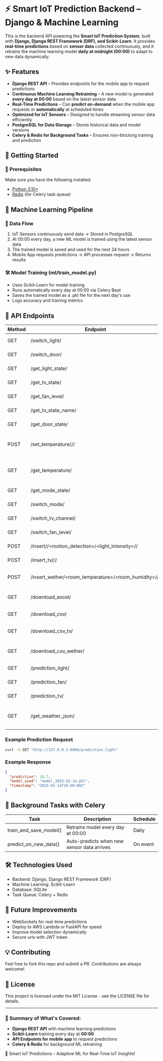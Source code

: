 # ⚡ Smart IoT Prediction Backend – Django & Machine Learning

This is the backend API powering the **Smart IoT Prediction System**, built with **Django, Django REST Framework (DRF), and Scikit-Learn**. It provides **real-time predictions** based on **sensor data** collected continuously, and it retrains the machine learning model **daily at midnight (00:00)** to adapt to new data dynamically.

## ✨ Features

* **Django REST API** – Provides endpoints for the mobile app to request predictions
* **Continuous Machine Learning Retraining** – A new model is generated **every day at 00:00** based on the latest sensor data
* **Real-Time Predictions** – Can **predict on-demand** when the mobile app requests or **automatically** at scheduled times
* **Optimized for IoT Sensors** – Designed to handle streaming sensor data efficiently
* **PostgreSQL for Data Storage** – Stores historical data and model versions
* **Celery & Redis for Background Tasks** – Ensures non-blocking training and prediction

## 🚀 Getting Started

### 📌 Prerequisites

Make sure you have the following installed:

* [Python 3.10+](https://www.python.org/)
* [Redis](https://redis.io/) (for Celery task queue)



## 🔬 Machine Learning Pipeline

### 📡 Data Flow

1. IoT Sensors continuously send data → Stored in PostgreSQL
2. At 00:00 every day, a new ML model is trained using the latest sensor data
3. The trained model is saved and used for the next 24 hours
4. Mobile App requests predictions → API processes request → Returns results

### 🛠 Model Training (ml/train_model.py)

* Uses Scikit-Learn for model training
* Runs automatically every day at 00:00 via Celery Beat
* Saves the trained model as a .pkl file for the next day's use
* Logs accuracy and training metrics


## 📡 API Endpoints


| Method | Endpoint | Description |
|--------|----------|-------------|
| GET | /switch_light/ | Toggle light state |
| GET | /switch_door/ | Toggle door state |
| GET | /get_light_state/ | Get light state |
| GET | /get_tv_state/ | Get TV state |
| GET | /get_fan_level/ | Get fan level |
| GET | /get_tv_state_name/ | Get TV state name |
| GET | /get_door_state/ | Get door state |
| POST | /set_temperature/<temperature>/<humidity>/ | Set temperature and humidity |
| GET | /get_temperature/ | Get current temperature and humidity |
| GET | /get_mode_state/ | Get current mode state |
| GET | /switch_mode/ | Switch mode |
| GET | /switch_tv_channel/ | Switch TV channel |
| GET | /switch_fan_level/ | Switch fan level |
| POST | /insert/<temperature>/<motion_detection>/<light_intensity>/<active>/ | Insert sensor data |
| POST | /insert_tv/<motionDetection>/<channelOn>/ | Insert TV data |
| POST | /insert_wether/<room_temperature>/<room_humidity>/<motionDetection>/<fanLevel>/ | Insert weather data |
| GET | /download_excel/ | Download data as Excel |
| GET | /download_csv/ | Download data as CSV |
| GET | /download_csv_tv/ | Download TV data as CSV |
| GET | /download_csv_wether/ | Download weather data as CSV |
| GET | /prediction_light/ | Predict light behavior |
| GET | /prediction_fan/ | Predict fan level |
| GET | /prediction_tv/ | Predict TV behavior |
| GET | /get_weather_json/ | Get weather data in JSON format |



### Example Prediction Request
```sh
curl -X GET "http://127.0.0.1:8000/prediction_light"
```

### Example Response
```json
{
  "prediction": 18.7,
  "model_used": "model_2025-02-14.pkl",
  "timestamp": "2025-02-14T10:00:00Z"
}
```

## 🚀 Background Tasks with Celery

| Task | Description | Schedule |
|------|-------------|----------|
| train_and_save_model() | Retrains model every day at 00:00 | Daily |
| predict_on_new_data() | Auto-predicts when new sensor data arrives | On event |

## 🛠 Technologies Used

* Backend: Django, Django REST Framework (DRF)
* Machine Learning: Scikit-Learn
* Database: SQLite
* Task Queue: Celery + Redis

## 🎯 Future Improvements

* WebSockets for real-time predictions
* Deploy to AWS Lambda or FastAPI for speed
* Improve model selection dynamically
* Secure urls with JWT token

## 💡 Contributing

Feel free to fork this repo and submit a PR. Contributions are always welcome!

## 📝 License

This project is licensed under the MIT License - see the LICENSE file for details.

---

### 📌 Summary of What's Covered:
* **Django REST API** with machine learning predictions
* **Scikit-Learn** training every day at **00:00**
* **API Endpoints for mobile app** to request predictions
* **Celery & Redis** for background ML retraining

🚀 Smart IoT Predictions – Adaptive ML for Real-Time IoT Insights!
